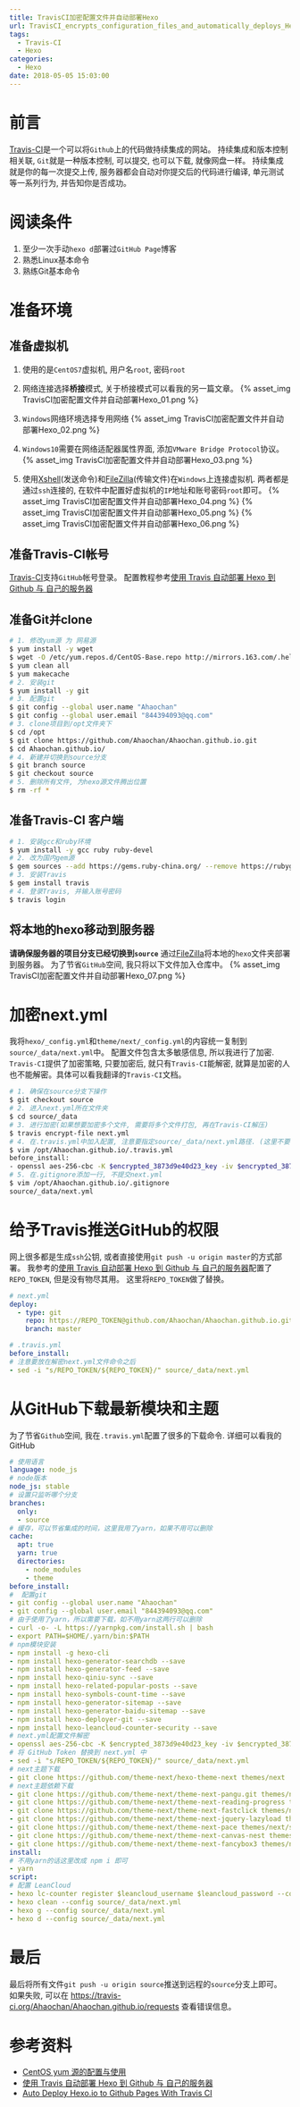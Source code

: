 ```yaml
---
title: TravisCI加密配置文件并自动部署Hexo
url: TravisCI_encrypts_configuration_files_and_automatically_deploys_Hexo
tags: 
  - Travis-CI
  - Hexo
categories:
  - Hexo
date: 2018-05-05 15:03:00
---
```

# 前言
[Travis-CI](https://travis-ci.org/)是一个可以将`Github`上的代码做持续集成的网站。
持续集成和版本控制相关联, `Git`就是一种版本控制, 可以提交, 也可以下载, 就像网盘一样。
持续集成就是你的每一次提交上传, 服务器都会自动对你提交后的代码进行编译, 单元测试等一系列行为, 并告知你是否成功。

<!-- more -->

# 阅读条件
1. 至少一次手动`hexo d`部署过`GitHub Page`博客
2. 熟悉Linux基本命令
3. 熟练Git基本命令

# 准备环境
## 准备虚拟机
1. 使用的是`CentOS7`虚拟机, 用户名`root`, 密码`root`
2. 网络连接选择**桥接**模式, 关于桥接模式可以看我的另一篇文章。
{% asset_img TravisCI加密配置文件并自动部署Hexo_01.png %}

3. `Windows`网络环境选择专用网络
{% asset_img TravisCI加密配置文件并自动部署Hexo_02.png %}
4. `Windows10`需要在网络适配器属性界面, 添加`VMware Bridge Protocol`协议。
{% asset_img TravisCI加密配置文件并自动部署Hexo_03.png %}

5. 使用[Xshell](https://www.netsarang.com/products/xsh_overview.html)(发送命令)和[FileZilla](https://filezilla-project.org/)(传输文件)在`Windows`上连接虚拟机. 两者都是通过`ssh`连接的, 在软件中配置好虚拟机的`IP`地址和账号密码`root`即可。
{% asset_img TravisCI加密配置文件并自动部署Hexo_04.png %}
{% asset_img TravisCI加密配置文件并自动部署Hexo_05.png %}
{% asset_img TravisCI加密配置文件并自动部署Hexo_06.png %}

## 准备Travis-CI帐号
[Travis-CI](https://travis-ci.org/)支持`GitHub`帐号登录。
配置教程参考[使用 Travis 自动部署 Hexo 到 Github 与 自己的服务器](https://segmentfault.com/a/1190000009054888#articleHeader1)

## 准备Git并clone
```sh
# 1. 修改yum源 为 网易源
$ yum install -y wget
$ wget -O /etc/yum.repos.d/CentOS-Base.repo http://mirrors.163.com/.help/CentOS7-Base-163.repo
$ yum clean all
$ yum makecache
# 2. 安装git
$ yum install -y git
# 3. 配置git
$ git config --global user.name "Ahaochan"
$ git config --global user.email "844394093@qq.com"
# 3. clone项目到/opt文件夹下
$ cd /opt
$ git clone https://github.com/Ahaochan/Ahaochan.github.io.git
$ cd Ahaochan.github.io/
# 4. 新建并切换到source分支
$ git branch source
$ git checkout source
# 5. 删除所有文件, 为hexo源文件腾出位置
$ rm -rf *
```

## 准备Travis-CI 客户端
```sh
# 1. 安装gcc和ruby环境
$ yum install -y gcc ruby ruby-devel
# 2. 改为国内gem源
$ gem sources --add https://gems.ruby-china.org/ --remove https://rubygems.org/ 
# 3. 安装Travis
$ gem install travis
# 4. 登录Travis, 并输入账号密码
$ travis login
```

## 将本地的hexo移动到服务器
**请确保服务器的项目分支已经切换到`source`**
通过[FileZilla](https://filezilla-project.org/)将本地的`hexo`文件夹部署到服务器。
为了节省`GitHub`空间, 我只将以下文件加入仓库中。
{% asset_img TravisCI加密配置文件并自动部署Hexo_07.png %}

# 加密next.yml
我将`hexo/_config.yml`和`theme/next/_config.yml`的内容统一复制到`source/_data/next.yml`中。
配置文件包含太多敏感信息, 所以我进行了加密.
`Travis-CI`提供了加密策略, 只要加密后, 就只有`Travis-CI`能解密, 就算是加密的人也不能解密。具体可以看我翻译的`Travis-CI`文档。

```sh
# 1. 确保在source分支下操作
$ git checkout source
# 2. 进入next.yml所在文件夹
$ cd source/_data
# 3. 进行加密(如果想要加密多个文件, 需要将多个文件打包, 再在Travis-CI解压)
$ travis encrypt-file next.yml
# 4. 在.travis.yml中加入配置, 注意要指定source/_data/next.yml路径. (这里不要复制我的key, 每个人都不一样)
$ vim /opt/Ahaochan.github.io/.travis.yml
before_install:
- openssl aes-256-cbc -K $encrypted_3873d9e40d23_key -iv $encrypted_3873d9e40d23_iv -in source/_data/next.yml.enc -out source/_data/next.yml -d
# 5. 在.gitignore添加一行, 不提交next.yml
$ vim /opt/Ahaochan.github.io/.gitignore
source/_data/next.yml
```

# 给予Travis推送GitHub的权限
网上很多都是生成`ssh`公钥, 或者直接使用`git push -u origin master`的方式部署。
我参考的[使用 Travis 自动部署 Hexo 到 Github 与 自己的服务器](https://segmentfault.com/a/1190000009054888#articleHeader1)配置了`REPO_TOKEN`, 但是没有物尽其用。
这里将`REPO_TOKEN`做了替换。
```yml
# next.yml
deploy:
  - type: git
    repo: https://REPO_TOKEN@github.com/Ahaochan/Ahaochan.github.io.git
    branch: master
```

```yml
# .travis.yml
before_install:
# 注意要放在解密next.yml文件命令之后
- sed -i "s/REPO_TOKEN/${REPO_TOKEN}/" source/_data/next.yml
```


# 从GitHub下载最新模块和主题
为了节省`Github`空间, 我在`.travis.yml`配置了很多的下载命令.
详细可以看我的GitHub
```yml
# 使用语言
language: node_js
# node版本
node_js: stable
# 设置只监听哪个分支
branches:
  only:
  - source
# 缓存，可以节省集成的时间，这里我用了yarn，如果不用可以删除
cache:
  apt: true
  yarn: true
  directories:
    - node_modules
    - theme
before_install:
#  配置git
- git config --global user.name "Ahaochan"
- git config --global user.email "844394093@qq.com"
# 由于使用了yarn，所以需要下载，如不用yarn这两行可以删除
- curl -o- -L https://yarnpkg.com/install.sh | bash
- export PATH=$HOME/.yarn/bin:$PATH
# npm模块安装
- npm install -g hexo-cli
- npm install hexo-generator-searchdb --save
- npm install hexo-generator-feed --save
- npm install hexo-qiniu-sync --save
- npm install hexo-related-popular-posts --save
- npm install hexo-symbols-count-time --save
- npm install hexo-generator-sitemap --save
- npm install hexo-generator-baidu-sitemap --save
- npm install hexo-deployer-git --save
- npm install hexo-leancloud-counter-security --save
# next.yml配置文件解密
- openssl aes-256-cbc -K $encrypted_3873d9e40d23_key -iv $encrypted_3873d9e40d23_iv -in source/_data/next.yml.enc -out source/_data/next.yml -d
# 将 GitHub Token 替换到 next.yml 中
- sed -i "s/REPO_TOKEN/${REPO_TOKEN}/" source/_data/next.yml
# next主题下载
- git clone https://github.com/theme-next/hexo-theme-next themes/next
# next主题依赖下载
- git clone https://github.com/theme-next/theme-next-pangu.git themes/next/source/lib/pangu
- git clone https://github.com/theme-next/theme-next-reading-progress themes/next/source/lib/reading_progress
- git clone https://github.com/theme-next/theme-next-fastclick themes/next/source/lib/fastclick
- git clone https://github.com/theme-next/theme-next-jquery-lazyload themes/next/source/lib/jquery_lazyload
- git clone https://github.com/theme-next/theme-next-pace themes/next/source/lib/pace
- git clone https://github.com/theme-next/theme-next-canvas-nest themes/next/source/lib/canvas-nest
- git clone https://github.com/theme-next/theme-next-fancybox3 themes/next/source/lib/fancybox
install:
# 不用yarn的话这里改成 npm i 即可
- yarn
script:
# 配置 LeanCloud
- hexo lc-counter register $leancloud_username $leancloud_password --config source/_data/next.yml
- hexo clean --config source/_data/next.yml
- hexo g --config source/_data/next.yml
- hexo d --config source/_data/next.yml
```
# 最后
最后将所有文件`git push -u origin source`推送到远程的`source`分支上即可。
如果失败, 可以在 https://travis-ci.org/Ahaochan/Ahaochan.github.io/requests 查看错误信息。


# 参考资料
- [CentOS yum 源的配置与使用](https://www.jianshu.com/p/d8573f9d1f96)
- [使用 Travis 自动部署 Hexo 到 Github 与 自己的服务器](https://segmentfault.com/a/1190000009054888)
- [Auto Deploy Hexo.io to Github Pages With Travis CI](http://kflu.github.io/2017/01/03/2017-01-03-hexo-travis/)